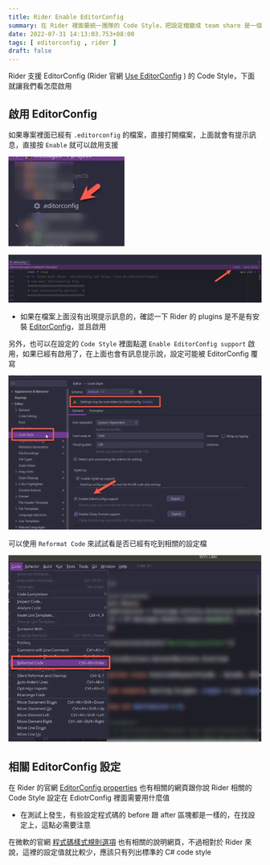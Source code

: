```yaml
---
title: Rider Enable EditorConfig
summary: 在 Rider 裡面要統一團隊的 Code Style，把設定檔變成 team share 是一個方式 (或是給其它人匯入規範的檔案)，不過我發現最快的方式，就是直接在 Rider 啟用 EditorConfig 然後把 Code Style 寫在裡面
date: 2022-07-31 14:13:03.753+08:00
tags: [ editorconfig , rider ]
draft: false
---
```


Rider 支援 EditorConfig (Rider 官網 [Use EditorConfig](https://www.jetbrains.com/help/rider/Using_EditorConfig.html) ) 的 Code Style，下面就讓我們看怎麼啟用

## 啟用 EditorConfig

如果專案裡面已經有 `.editorconfig` 的檔案，直接打開檔案，上面就會有提示訊息，直接按 `Enable` 就可以啟用支援

![](./01.webp)

![](./02.webp)

- 如果在檔案上面沒有出現提示訊息的，確認一下 Rider 的 plugins 是不是有安裝 [EditorConfig](https://plugins.jetbrains.com/plugin/7294-editorconfig)，並且啟用

另外，也可以在設定的 `Code Style` 裡面點選 `Enable EditorConfig support` 啟用，如果已經有啟用了，在上面也會有訊息提示說，設定可能被 EditorConfig 覆寫

![](./03.webp)

可以使用 `Reformat Code` 來試試看是否已經有吃到相關的設定檔

![](./04.webp)

## 相關 EditorConfig 設定

在 Rider 的官網 [EditorConfig properties](https://www.jetbrains.com/help/rider/EditorConfig_Properties.html) 也有相關的網頁跟你說 Rider 相關的 Code Style 設定在 EdiotrConfig 裡面需要用什麼值

 - 在測試上發生，有些設定程式碼的 before 跟 after 區塊都是一樣的，在找設定上，這點必需要注意

在微軟的官網 [程式碼樣式規則選項](https://docs.microsoft.com/zh-tw/dotnet/fundamentals/code-analysis/code-style-rule-options?view=vs-2022) 也有相關的說明網頁，不過相對於 Rider 來說，這裡的設定值就比較少，應該只有列出標準的 C# code style